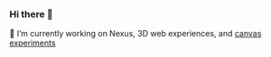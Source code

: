 ### Hi there 👋
🔭 I’m currently working on Nexus, 3D web experiences, and [canvas experiments](https://mh-shader-experiments.glitch.me/)

<!--
**mykongee/mykongee** is a ✨ _special_ ✨ repository because its `README.md` (this file) appears on your GitHub profile.

Here are some ideas to get you started:

- 🌱 I’m currently learning ...
- 👯 I’m looking to collaborate on ...
- 🤔 I’m looking for help with ...
- 💬 Ask me about ...
- 📫 How to reach me: ...
- 😄 Pronouns: ...
- ⚡ Fun fact: ...
-->
